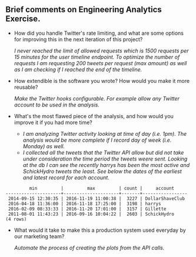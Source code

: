 ## Brief comments on Engineering Analytics Exercise.

- How did you handle Twitter's rate limiting, and what are some options for improving this in the next iteration of this project?

   *I never reached the limit of allowed requests which is 1500 requests per 15 minutes for the user timeline endpoint. To optimize the number of requests I am requesting 200 tweets per request (max amount) as well as I am checking if I reached the end of the timeline.*
   
- How extendible is the software you wrote? How would you make it more reusable?

   *Make the Twitter hooks configurable. For example allow any Twitter account to be used in the analysis.*

- What's the most flawed piece of the analysis, and how would you improve it if you had
   more time?

	- *I am analyzing Twitter activity looking at time of day (i.e. 1pm). The analysis would be more complete if I record day of week (i.e. Monday) as well.*
	- *I collected all the tweets that the Twitter API allow but did not take under consideration the time period the tweets weere sent. Looking at the db I can see the recently harrys has been the most active and SchickHydro tweets the least. See below the dates of the earliest and latest record for each account.*

```
         min         |         max         | count |     account
---------------------+---------------------+-------+-----------------
 2014-09-15 12:30:35 | 2016-11-19 11:00:38 |  3227 | DollarShaveClub
 2016-04-18 11:36:00 | 2016-11-18 17:25:00 |  3198 | harrys
 2016-02-09 08:33:33 | 2016-11-20 17:01:00 |  3157 | Gillette
 2011-08-01 11:43:23 | 2016-09-16 10:04:22 |  2603 | SchickHydro
(4 rows)
``` 

- What would it take to make this a production system used everyday by our marketing team?

   *Automate the process of creating the plots from the API calls.*
